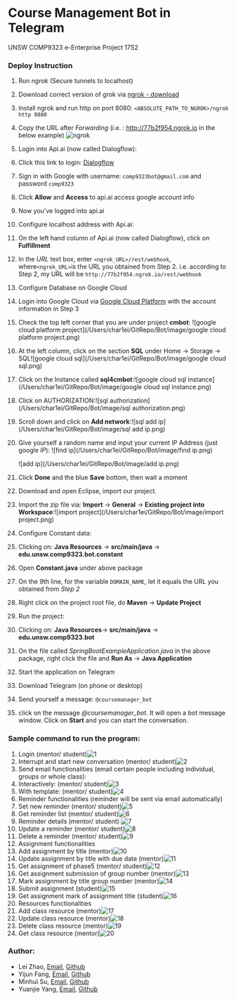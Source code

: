 # Course Management Bot in Telegram

UNSW COMP9323 e-Enterprise Project 17S2

### Deploy Instruction
1. Run *ngrok* (Secure tunnels to localhost) 
  1. Download correct version of grok via [ngrok - download](https://ngrok.com/download)
  2. Install ngrok and run http on port 8080: `<ABSOLUTE_PATH_TO_NGROK>/ngrok http 8080`
2. Copy the URL after *Forwarding* (i.e. : http://77b2f954.ngrok.io in the below example)
  ![ngrok](/Users/char1ei/GitRepo/Bot/image/ngrok.png)
3. Login into Api.ai (now called Dialogflow):
  1. Click this link to login: [Dialogflow](https://console.dialogflow.com/api-client/#/login)
  2. Sign in with Google with username: `comp9323bot@gmail.com` and password `comp9323`
  3. Click **Allow** and **Access** to api.ai access google account info
  4. Now you’ve logged into api.ai
4. Configure localhost address with Api.ai:
  1. On the left hand column of Api.ai (now called Dialogflow), click on **Fulfillment**
  2. In the *URL* text box, enter `<ngrok_URL>/rest/webhook`, where` <ngrek_URL> `is the URL you obtained from Step 2. i.e.  according to Step 2, my URL will be `http://77b2f954.ngrok.io/rest/webhook`
5. Configure Database on Google Cloud
  1. Login into Google Cloud via [Google Cloud Platform](https://console.cloud.google.com/) with the account information in Step 3

  2. Check the top left corner that you are under project **cmbot**: ![google cloud platform project](/Users/char1ei/GitRepo/Bot/image/google cloud platform project.png)

  3. At the left column, click on the section **SQL** under Home -> Storage -> SQL![google cloud sql](/Users/char1ei/GitRepo/Bot/image/google cloud sql.png)

  4. Click on the Instance called **sql4cmbot**:![google cloud sql instance](/Users/char1ei/GitRepo/Bot/image/google cloud sql instance.png)

  5. Click on AUTHORIZATION:![sql authorization](/Users/char1ei/GitRepo/Bot/image/sql authorization.png)

  6. Scroll down and click on **Add network**:![sql add ip](/Users/char1ei/GitRepo/Bot/image/sql add ip.png)

  7. Give yourself a random name and input your current IP Address (just google *IP*): ![find ip](/Users/char1ei/GitRepo/Bot/image/find ip.png)

     ![add ip](/Users/char1ei/GitRepo/Bot/image/add ip.png)
  8. Click **Done** and the blue **Save** bottom, then wait a moment
6. Download and open Eclipse, import our project.
  1. Import the zip file via: **Import**  -> **General** -> **Existing project into Workspace**:![import project](/Users/char1ei/GitRepo/Bot/image/import project.png)
7. Configure Constant data:
  1. Clicking on: **Java Resources** ->  **src/main/java** -> **edu.unsw.comp9323.bot.constant**
  2. Open **Constant.java** under above package
  3. On the 9th line, for the variable `DOMAIN_NAME`, let it equals the URL you obtained from *Step 2* 
8. Right click on the project root file, do **Maven** -> **Update Project** 
9. Run the project:
  1. Clicking on: **Java Resources**-> **src/main/java** -> **edu.unsw.comp9323.bot**
  2. On the file called *SpringBootExampleApplication.java* in the above package, right click the file and **Run As** -> **Java Application**
10. Start the application on Telegram
  1. Download Telegram (on phone or desktop)
  2. Send yourself a message: `@coursemanager_bot`
  3. click on the message *@coursemanager_bot*. It will open a bot message window. Click on **Start** and you can start the conversation.

### Sample command to run the program:
1. Login (mentor/ student)![1](/Users/char1ei/GitRepo/Bot/image/1.png)
2. Interrupt and start new conversation (mentor/ student)![2](/Users/char1ei/GitRepo/Bot/image/2.png)
3. Send email functionalities (email certain people including individual, groups or whole class):   
  1. Interactively: (mentor/ student)![3](/Users/char1ei/GitRepo/Bot/image/3.png)
  2. With template:  (mentor/ student)![4](/Users/char1ei/GitRepo/Bot/image/4.png)
4. Reminder functionalities (reminder will be sent via email automatically)
  1. Set new reminder (mentor/ student)![5](/Users/char1ei/GitRepo/Bot/image/5.png)
  2. Get reminder list (mentor/ student)![6](/Users/char1ei/GitRepo/Bot/image/6.png)
  3. Reminder details (mentor/ student) ![7](/Users/char1ei/GitRepo/Bot/image/7.png)
  4. Update a reminder (mentor/ student)![8](/Users/char1ei/GitRepo/Bot/image/8.png)
  5. Delete a reminder (mentor/ student)![9](/Users/char1ei/GitRepo/Bot/image/9.png)
5. Assignment functionalities
  1. Add assignment by title (mentor)![10](/Users/char1ei/GitRepo/Bot/image/10.png)
  2. Update assignment by title with due date (mentor)![11](/Users/char1ei/GitRepo/Bot/image/11.png)
  3. Get assignment of phase5 (mentor/ student)![12](/Users/char1ei/GitRepo/Bot/image/12.png)
  4. Get assignment submission of group number (mentor)![13](/Users/char1ei/GitRepo/Bot/image/13.png)
  5. Mark assignment by title group number (mentor)![14](/Users/char1ei/GitRepo/Bot/image/14.png)
  6. Submit assignment (student)![15](/Users/char1ei/GitRepo/Bot/image/15.png)
  7. Get assignment mark of assignment title (student)![16](/Users/char1ei/GitRepo/Bot/image/16.png)
6. Resources functionalities
  1. Add class resource (mentor)![17](/Users/char1ei/GitRepo/Bot/image/17.png)
  2. Update class resource (mentor)![18](/Users/char1ei/GitRepo/Bot/image/18.png)
  3. Delete class resource (mentor)![19](/Users/char1ei/GitRepo/Bot/image/19.png)
  4. Get class resource (mentor)![20](/Users/char1ei/GitRepo/Bot/image/20.png)

### Author:
- Lei Zhao,  [Email](zlinaus@gmail.com),  [Github](https://github.com/Char1ei)  
- Yijun Fang,  [Email](fangyijun1212@gmail.com),  [Github](https://github.com/YijunFang)  
- Minhui Su,  [Email](aaronlife.au@gmail.com),  [Github](https://github.com/AaronSuAu)  
- Yuanjie Yang,  [Email](yangyjrex@gmail.com),  [Github](https://github.com/yangyjRex)  

